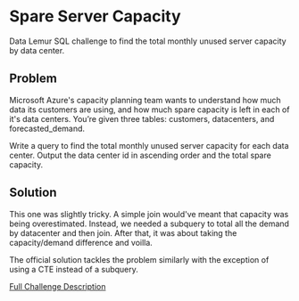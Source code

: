 # Spare Server Capacity

Data Lemur SQL challenge to find the total monthly unused server capacity by data center.

## Problem

Microsoft Azure's capacity planning team wants to understand how much data its customers are using, and how much spare capacity is left in each of it's data centers. You’re given three tables: customers, datacenters, and forecasted_demand.

Write a query to find the total monthly unused server capacity for each data center. Output the data center id in ascending order and the total spare capacity.

## Solution

This one was slightly tricky. A simple join would've meant that capacity was being overestimated. Instead, we needed a subquery to total all the demand by datacenter and then join. After that, it was about taking the capacity/demand difference and voilla.

The official solution tackles the problem similarly with the exception of using a CTE instead of a subquery.

[Full Challenge Description](https://datalemur.com/questions/sql-spare-server-capacity)